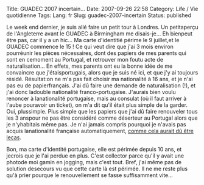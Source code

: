 Title: GUADEC 2007 incertain...
Date: 2007-09-26 22:58
Category: Life / Vie quotidienne
Tags:
Lang: fr
Slug: guadec-2007-incertain
Status: published

Le week end dernier, je suis allé faire un petit tour à Londres. Un petitaperçu de l'Angleterre avant le GUADEC à Birmingham me disais-je... Eh bienpeut être pas, car il y a un hic... Ma carte d'identitié périme le 9 juillet,et le GUADEC commence le 15 ! Ce qui veut dire que j'ai 3 mois environ pourréunir les pièces nécessaires, dont des papiers de mes parents qui sont en cemoment au Portugal, et retrouver mon foutu acte de naturalisation...
En effets, mes parents ont eu la bonne idée de me convaincre que j'étaisportugais, alors que je suis né ici, et que j'y ai toujours résidé. Résultat:on ne m'a pas fait choisir ma nationalité à 16 ans, et je n'ai pas eu de papierfrançais. J'ai dû faire une demande de naturalisation (!), et j'ai donc ladouble nationalité franco-portugaise. J'aurais bien voulu renoncer à lanationalité portugaise, mais au consulat (où il faut arriver à l'aube pouravoir un ticket), on m'a dit qu'il était plus simple de la garder. Oui, plussimple. Plus simple que les papiers que j'ai dû faire renouveler tous les 3 anspour ne pas être considéré comme déserteur au Portugal alors que je n'yhabitais même pas. Je n'ai jamais compris pourquoi je n'avais pas acquis lanationalité française automatiquement, [comme cela aurait dû être lecas](http://sos-net.eu.org/etrangers/fiche9.htm).

Bon, ma carte d'identité portugaise, elle est périmée depuis 10 ans, et jecrois que je l'ai perdue en plus. C'est collector parce qu'il y avait une photode moi gamin en jogging, mais c'est tout. Bref, j'ai même pas de solution desecours vu que cette carte là est périmée. Il ne me reste plus qu'à prier pourque le renouvellement se fasse suffisamment vite...
